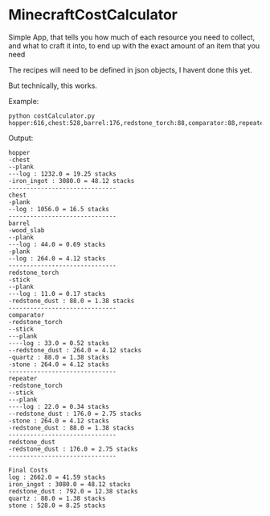 # MinecraftCostCalculator
Simple App, that tells you how much of each resource you need to collect, and what to craft it into, to end up with the exact amount of an item that you need

The recipes will need to be defined in json objects, I havent done this yet. 

But technically, this works.

Example: 
```
python costCalculator.py hopper:616,chest:528,barrel:176,redstone_torch:88,comparator:88,repeater:88,redstone_dust:176
```
Output:
```
hopper
-chest
--plank
---log : 1232.0 = 19.25 stacks
-iron_ingot : 3080.0 = 48.12 stacks
------------------------------
chest
-plank
--log : 1056.0 = 16.5 stacks
------------------------------
barrel
-wood_slab
--plank
---log : 44.0 = 0.69 stacks
-plank
--log : 264.0 = 4.12 stacks
------------------------------
redstone_torch
-stick
--plank
---log : 11.0 = 0.17 stacks
-redstone_dust : 88.0 = 1.38 stacks
------------------------------
comparator
-redstone_torch
--stick
---plank
----log : 33.0 = 0.52 stacks
--redstone_dust : 264.0 = 4.12 stacks
-quartz : 88.0 = 1.38 stacks
-stone : 264.0 = 4.12 stacks
------------------------------
repeater
-redstone_torch
--stick
---plank
----log : 22.0 = 0.34 stacks
--redstone_dust : 176.0 = 2.75 stacks
-stone : 264.0 = 4.12 stacks
-redstone_dust : 88.0 = 1.38 stacks
------------------------------
redstone_dust
-redstone_dust : 176.0 = 2.75 stacks
------------------------------

Final Costs
log : 2662.0 = 41.59 stacks
iron_ingot : 3080.0 = 48.12 stacks
redstone_dust : 792.0 = 12.38 stacks
quartz : 88.0 = 1.38 stacks
stone : 528.0 = 8.25 stacks
```
